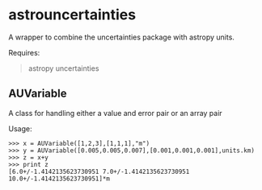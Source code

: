 astrouncertainties
===========

A wrapper to combine the uncertainties package with astropy units.


Requires:

> astropy
> uncertainties

AUVariable
--------------

A class for handling either a value and error pair or an array pair

Usage:

    >>> x = AUVariable([1,2,3],[1,1,1],"m")
    >>> y = AUVariable([0.005,0.005,0.007],[0.001,0.001,0.001],units.km)
    >>> z = x+y
    >>> print z
    [6.0+/-1.4142135623730951 7.0+/-1.4142135623730951 10.0+/-1.4142135623730951]*m